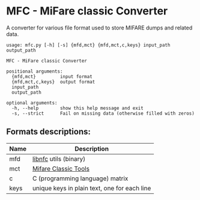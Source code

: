 # MFC - MiFare classic Converter

A converter for various file format used to store MIFARE dumps and related data.

	usage: mfc.py [-h] [-s] {mfd,mct} {mfd,mct,c,keys} input_path output_path

	MFC - MiFare classic Converter

	positional arguments:
	  {mfd,mct}         input format
	  {mfd,mct,c,keys}  output format
	  input_path
	  output_path

	optional arguments:
	  -h, --help        show this help message and exit
	  -s, --strict      Fail on missing data (otherwise filled with zeros)

## Formats descriptions:

| Name | Description |
| ---- | ----------- |
| mfd | [libnfc](https://github.com/nfc-tools/libnfc) utils (binary) |
| mct | [Mifare Classic Tools](https://github.com/ikarus23/MifareClassicTool) |
| c | C (programming language) matrix |
| keys | unique keys in plain text, one for each line |
